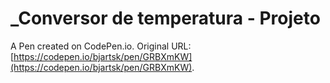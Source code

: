 # _Conversor de temperatura - Projeto

A Pen created on CodePen.io. Original URL: [https://codepen.io/bjartsk/pen/GRBXmKW](https://codepen.io/bjartsk/pen/GRBXmKW).

